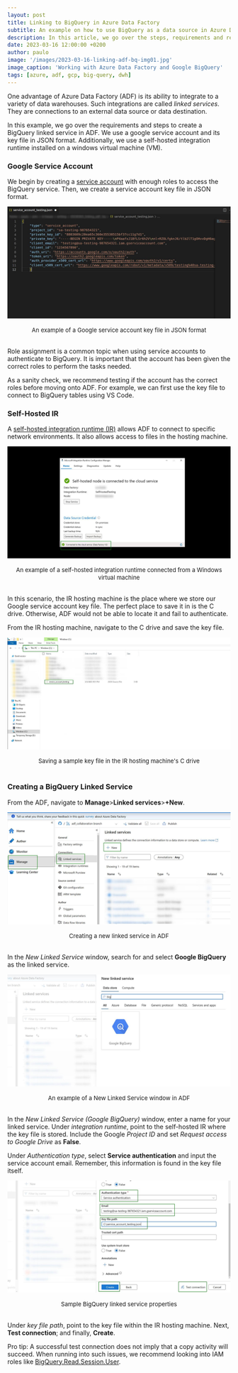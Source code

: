 ```yaml
---
layout: post
title: Linking to BigQuery in Azure Data Factory
subtitle: An example on how to use BigQuery as a data source in Azure Data Factory
description: In this article, we go over the steps, requirements and recommendations when creating a BigQuery linked service in Azure Data Factory 
date: 2023-03-16 12:00:00 +0200
author: paulo
image: '/images/2023-03-16-linking-adf-bq-img01.jpg'
image_caption: 'Working with Azure Data Factory and Google BigQuery'
tags: [azure, adf, gcp, big-query, dwh]
---
```

 
One advantage of Azure Data Factory (ADF) is its ability to integrate to a variety of data warehouses. Such integrations are called *linked services*. They are connections to an external data source or data destination.

In this example, we go over the requirements and steps to create a BigQuery linked service in ADF. We use a google service account and its key file in JSON format. Additionally, we use a self-hosted integration runtime installed on a windows virtual machine (VM).  

### Google Service Account

We begin by creating a [service account](https://cloud.google.com/iam/docs/keys-create-delete#iam-service-account-keys-create-console) with enough roles to access the BigQuery service. Then, we create a service account key file in JSON format.

![2023-03-16-linking-adf-bq-img02](/images/2023-03-16-linking-adf-bq-img02.jpg)
<font size="-1"><center><span> An example of a Google service account key file in JSON format </span></center></font>
<br>

Role assignment is a common topic when using service accounts to authenticate to BigQuery. It is important that the account has been given the correct roles to perform the tasks needed.

As a sanity check, we recommend testing if the account has the correct roles before moving onto ADF. For example, we can first use the key file to connect to BigQuery tables using VS Code.

### Self-Hosted IR

A [self-hosted integration runtime (IR)](https://learn.microsoft.com/en-us/azure/data-factory/create-self-hosted-integration-runtime?tabs=data-factory) allows ADF to connect to specific network environments. It also allows access to files in the hosting machine. 

![2023-03-16-linking-adf-bq-img03](/images/2023-03-16-linking-adf-bq-img03.jpg)
<font size="-1"><center><span> An example of a self-hosted integration runtime connected from a Windows virtual machine </span></center></font>
<br>


In this scenario, the IR hosting machine is the place where we store our Google service account key file. The perfect place to save it in is the C drive. Otherwise, ADF would not be able to locate it and fail to authenticate. 

From the IR hosting machine, navigate to the C drive and save the key file.

![2023-03-16-linking-adf-bq-img04](/images/2023-03-16-linking-adf-bq-img04.jpg)
<font size="-1"><center><span> Saving a sample key file in the IR hosting machine's C drive </span></center></font>
<br>

### Creating a BigQuery Linked Service

From the ADF, navigate to **Manage**>**Linked services**>**+New**.

![2023-03-16-linking-adf-bq-img05](/images/2023-03-16-linking-adf-bq-img05.jpg)
<font size="-1"><center><span> Creating a new linked service in ADF </span></center></font>
<br>

In the *New Linked Service* window, search for and select **Google BigQuery** as the linked service.

![2023-03-16-linking-adf-bq-img06](/images/2023-03-16-linking-adf-bq-img06.jpg)
<font size="-1"><center><span> An example of a New Linked Service window in ADF </span></center></font>
<br>

In the *New Linked Service (Google BigQuery)* window, enter a name for your linked service. Under *integration runtime*, point to the self-hosted IR where the key file is stored. Include the Google *Project ID* and set *Request access to Google Drive* as **False**.  

Under *Authentication type*, select **Service authentication** and input the service account email. Remember, this information is found in the key file itself. 

![2023-03-16-linking-adf-bq-img07](/images/2023-03-16-linking-adf-bq-img07.jpg)
<font size="-1"><center><span> Sample BigQuery linked service properties </span></center></font>
<br>

Under *key file path*, point to the key file within the IR hosting machine. Next, **Test connection**; and finally, **Create**.

Pro tip: A successful test connection does not imply that a copy activity will succeed. When running into such issues, we recommend looking into IAM roles like [BigQuery.Read.Session.User](https://community.powerbi.com/t5/Service/BIgQuery-Account-Permissions/m-p/1404853).